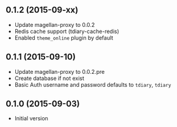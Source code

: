 ## 0.1.2 (2015-09-xx)

 * Update magellan-proxy to 0.0.2
 * Redis cache support (tdiary-cache-redis)
 * Enabled `theme_online` plugin by default

## 0.1.1 (2015-09-10)

 * Update magellan-proxy to 0.0.2.pre
 * Create database if not exist
 * Basic Auth username and password defaults to `tdiary`, `tdiary`

## 0.1.0 (2015-09-03)

 * Initial version


